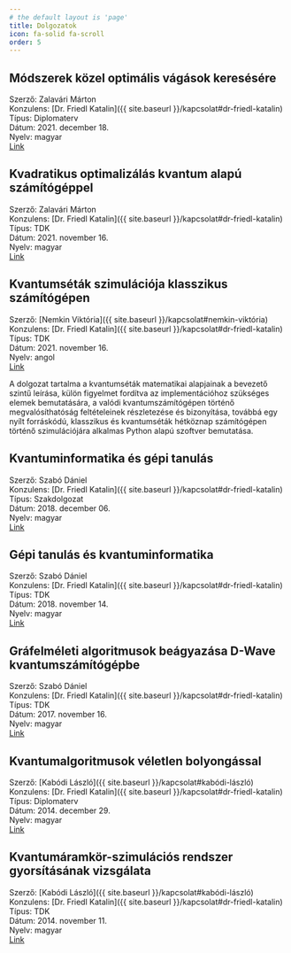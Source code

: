 ```yaml
---
# the default layout is 'page'
title: Dolgozatok
icon: fa-solid fa-scroll
order: 5
---
```


## Módszerek közel optimális vágások keresésére

Szerző: Zalavári Márton  
Konzulens: [Dr. Friedl Katalin]({{ site.baseurl }}/kapcsolat#dr-friedl-katalin)  
Típus: Diplomaterv  
Dátum: 2021. december 18.  
Nyelv: magyar  
[Link](https://diplomaterv.vik.bme.hu/hu/Theses/Modszerek-kozel-optimalis-vagasok-keresesere)

## Kvadratikus optimalizálás kvantum alapú számítógéppel

Szerző: Zalavári Márton  
Konzulens: [Dr. Friedl Katalin]({{ site.baseurl }}/kapcsolat#dr-friedl-katalin)  
Típus: TDK  
Dátum: 2021. november 16.  
Nyelv: magyar  
[Link](https://tdk.bme.hu/VIK/modell1/Kvadratikus-optimalizalas-kvantum-alapu)

## Kvantumséták szimulációja klasszikus számítógépen

Szerző: [Nemkin Viktória]({{ site.baseurl }}/kapcsolat#nemkin-viktória)  
Konzulens: [Dr. Friedl Katalin]({{ site.baseurl }}/kapcsolat#dr-friedl-katalin)  
Típus: TDK  
Dátum: 2021. november 16.  
Nyelv: angol  
[Link](https://tdk.bme.hu/VIK/modell1/Kvantumsetak-szimulacioja-klasszikus)

A dolgozat tartalma a kvantumséták matematikai alapjainak a bevezető szintű leírása, külön figyelmet fordítva az implementációhoz szükséges elemek bemutatására, a valódi kvantumszámítógépen történő megvalósíthatóság feltételeinek részletezése és bizonyítása, továbbá egy nyílt forráskódú, klasszikus és kvantumséták hétköznap számítógépen történő szimulációjára alkalmas Python alapú szoftver bemutatása.

## Kvantuminformatika és gépi tanulás

Szerző: Szabó Dániel  
Konzulens: [Dr. Friedl Katalin]({{ site.baseurl }}/kapcsolat#dr-friedl-katalin)  
Típus: Szakdolgozat  
Dátum: 2018. december 06.  
Nyelv: magyar  
[Link](https://diplomaterv.vik.bme.hu/hu/Theses/Kvantuminformatika-es-gepi-tanulas)

## Gépi tanulás és kvantuminformatika

Szerző: Szabó Dániel  
Konzulens: [Dr. Friedl Katalin]({{ site.baseurl }}/kapcsolat#dr-friedl-katalin)  
Típus: TDK  
Dátum: 2018. november 14.  
Nyelv: magyar  
[Link](http://tdk.bme.hu/VIK/Szimu1/Gepi-tanulas-es-kvantuminformatika)

## Gráfelméleti algoritmusok beágyazása D-Wave kvantumszámítógépbe

Szerző: Szabó Dániel  
Konzulens: [Dr. Friedl Katalin]({{ site.baseurl }}/kapcsolat#dr-friedl-katalin)  
Típus: TDK  
Dátum: 2017. november 16.  
Nyelv: magyar  
[Link](http://tdk.bme.hu/VIK/Szimu/Grafelmeleti-algoritmusok-beagyazasa-DWave)

## Kvantumalgoritmusok véletlen bolyongással

Szerző: [Kabódi László]({{ site.baseurl }}/kapcsolat#kabódi-lászló)  
Konzulens: [Dr. Friedl Katalin]({{ site.baseurl }}/kapcsolat#dr-friedl-katalin)  
Típus: Diplomaterv  
Dátum: 2014. december 29.  
Nyelv: magyar  
[Link](https://diplomaterv.vik.bme.hu/hu/Theses/Kvantumalgoritmusok-veletlen-bolyongassal)

## Kvantumáramkör-szimulációs rendszer gyorsításának vizsgálata

Szerző: [Kabódi László]({{ site.baseurl }}/kapcsolat#kabódi-lászló)  
Konzulens: [Dr. Friedl Katalin]({{ site.baseurl }}/kapcsolat#dr-friedl-katalin)  
Típus: TDK  
Dátum: 2014. november 11.  
Nyelv: magyar  
[Link](http://tdk.bme.hu/VIK/Szimulacio/Kvantumaramkorszimulacios-rendszer)
